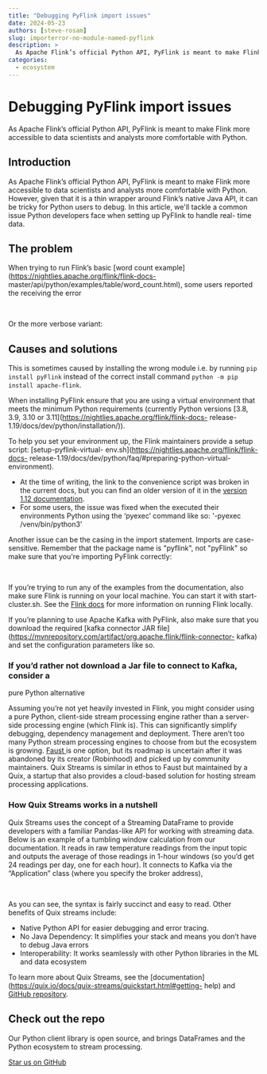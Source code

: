 ```yaml
---
title: "Debugging PyFlink import issues"
date: 2024-05-23
authors: [steve-rosam]
slug: importerror-no-module-named-pyflink
description: >
  As Apache Flink’s official Python API, PyFlink is meant to make Flink more accessible to data scientists and analysts more comfortable with Python.
categories:
  - ecosystem
---
```


# Debugging PyFlink import issues

As Apache Flink’s official Python API, PyFlink is meant to make Flink more accessible to data scientists and analysts more comfortable with Python.

<!-- more -->

## Introduction

As Apache Flink’s official Python API, PyFlink is meant to make Flink more
accessible to data scientists and analysts more comfortable with Python.
However, given that it is a thin wrapper around Flink’s native Java API, it
can be tricky for Python users to debug. In this article, we'll tackle a
common issue Python developers face when setting up PyFlink to handle real-
time data.

## The problem

When trying to run Flink’s basic [word count
example](https://nightlies.apache.org/flink/flink-docs-
master/api/python/examples/table/word_count.html), some users reported the
receiving the error

‍

Or the more verbose variant:

## Causes and solutions

This is sometimes caused by installing the wrong module i.e. by running `pip
install pyFlink` instead of the correct install command `python -m pip install
apache-flink`.

When installing PyFlink ensure that you are using a virtual environment that
meets the minimum Python requirements (currently Python versions [3.8, 3.9,
3.10 or 3.11](https://nightlies.apache.org/flink/flink-docs-
release-1.19/docs/dev/python/installation/)).

 To help you set your environment up, the Flink maintainers provide a setup
script: [setup-pyflink-virtual-
env.sh](https://nightlies.apache.org/flink/flink-docs-
release-1.19/docs/dev/python/faq/#preparing-python-virtual-environment).

  * At the time of writing, the link to the convenience script was broken in the current docs, but you can find an older version of it in the [version 1.12 documentation](https://nightlies.apache.org/flink/flink-docs-release-1.12/downloads/).
  * For some users, the issue was fixed when the executed their environments Python using the ‘pyexec’ command like so: '-pyexec /venv/bin/python3’

Another issue can be the casing in the import statement. Imports are case-
sensitive. Remember that the package name is "pyflink", not "pyFlink" so make
sure that you're importing PyFlink correctly:

‍

If you’re trying to run any of the examples from the documentation, also make
sure Flink is running on your local machine. You can start it with start-
cluster.sh. See the [Flink docs](http://start-cluster.sh) for more information
on running Flink locally.

If you’re planning to use Apache Kafka with PyFlink, also make sure that you
download the required [kafka connector JAR
file](https://mvnrepository.com/artifact/org.apache.flink/flink-connector-
kafka) and set the configuration parameters like so.

### If you’d rather not download a Jar file to connect to Kafka, consider a
pure Python alternative

Assuming you’re not yet heavily invested in Flink, you might consider using a
pure Python, client-side stream processing engine rather than a server-side
processing engine (which Flink is). This can significantly simplify debugging,
dependency management and deployment. There aren’t too many Python stream
processing engines to choose from but the ecosystem is growing. [Faust
](https://faust.readthedocs.io/en/latest/)is one option, but its roadmap is
uncertain after it was abandoned by its creator (Robinhood) and picked up by
community maintainers.  Quix Streams is similar in ethos to Faust but
maintained by a Quix, a startup that also provides a cloud-based solution for
hosting stream processing applications.

### How Quix Streams works in a nutshell

Quix Streams uses the concept of a Streaming DataFrame to provide developers
with a familiar Pandas-like API for working with streaming data. Below is an
example of a tumbling window calculation from our documentation. It reads in
raw temperature readings from the input topic and outputs the average of those
readings in 1-hour windows (so you’d get 24 readings per day, one for each
hour). It connects to Kafka via the “Application” class (where you specify the
broker address),

‍

As you can see, the syntax is fairly succinct and easy to read. Other benefits
of Quix streams include:

  * Native Python API for easier debugging and error tracing.
  * No Java Dependency: It simplifies your stack and means you don’t have to debug Java errors
  * Interoperability: It works seamlessly with other Python libraries in the ML and data ecosystem

To learn more about Quix Streams, see the
[documentation](https://quix.io/docs/quix-streams/quickstart.html#getting-
help) and [GitHub repository](https://github.com/quixio/quix-streams).




## Check out the repo
Our Python client library is open source, and brings DataFrames and the Python ecosystem to stream processing.

[Star us on GitHub](https://github.com/quixio/quix-streams)


